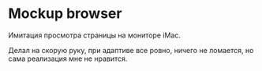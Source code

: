 Mockup browser
===================

Имитация просмотра страницы на мониторе iMac.

Делал на скорую руку, при адаптиве все ровно, ничего не ломается, но сама реализация мне не нравится.
